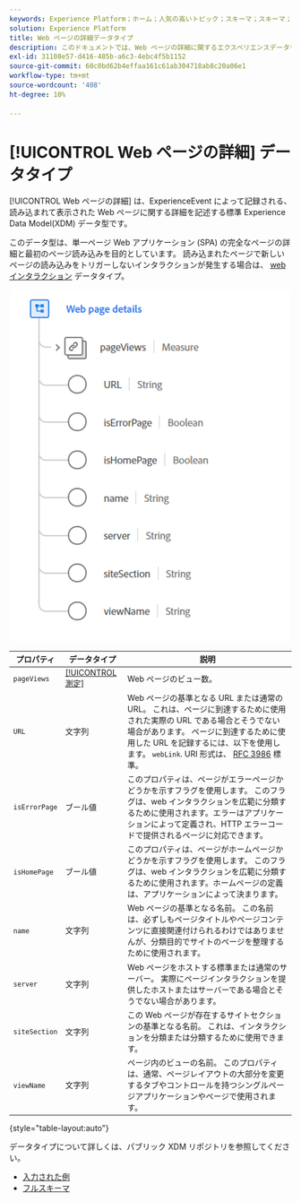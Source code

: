 ```yaml
---
keywords: Experience Platform；ホーム；人気の高いトピック；スキーマ；スキーマ；XDM；フィールド；スキーマ；スキーマ；Web ページの詳細；データ型；データ型；データ型；web ページ
solution: Experience Platform
title: Web ページの詳細データタイプ
description: このドキュメントでは、Web ページの詳細に関するエクスペリエンスデータモデル (XDM) データタイプの概要を説明します。
exl-id: 31108e57-d416-485b-a6c3-4ebc4f5b1152
source-git-commit: 60c0bd62b4effaa161c61ab304718ab8c20a06e1
workflow-type: tm+mt
source-wordcount: '408'
ht-degree: 10%

---
```


# [!UICONTROL Web ページの詳細] データタイプ

[!UICONTROL Web ページの詳細] は、ExperienceEvent によって記録される、読み込まれて表示された Web ページに関する詳細を記述する標準 Experience Data Model(XDM) データ型です。

このデータ型は、単一ページ Web アプリケーション (SPA) の完全なページの詳細と最初のページ読み込みを目的としています。 読み込まれたページで新しいページの読み込みをトリガーしないインタラクションが発生する場合は、 [web インタラクション](./web-interaction.md) データタイプ。

<img src="../images/data-types/web-page-details.PNG" width="500" /><br />

| プロパティ | データタイプ | 説明 |
| --- | --- | --- |
| `pageViews` | [[!UICONTROL 測定]](./measure.md) | Web ページのビュー数。 |
| `URL` | 文字列 | Web ページの基準となる URL または通常の URL。 これは、ページに到達するために使用された実際の URL である場合とそうでない場合があります。 ページに到達するために使用した URL を記録するには、以下を使用します。 `webLink`. URI 形式は、 [RFC 3986](https://tools.ietf.org/html/rfc3986) 標準。 |
| `isErrorPage` | ブール値 | このプロパティは、ページがエラーページかどうかを示すフラグを使用します。 このフラグは、web インタラクションを広範に分類するために使用されます。エラーはアプリケーションによって定義され、HTTP エラーコードで提供されるページに対応できます。 |
| `isHomePage` | ブール値 | このプロパティは、ページがホームページかどうかを示すフラグを使用します。 このフラグは、web インタラクションを広範に分類するために使用されます。ホームページの定義は、アプリケーションによって決まります。 |
| `name` | 文字列 | Web ページの基準となる名前。 この名前は、必ずしもページタイトルやページコンテンツに直接関連付けられるわけではありませんが、分類目的でサイトのページを整理するために使用されます。 |
| `server` | 文字列 | Web ページをホストする標準または通常のサーバー。  実際にページインタラクションを提供したホストまたはサーバーである場合とそうでない場合があります。 |
| `siteSection` | 文字列 | この Web ページが存在するサイトセクションの基準となる名前。 これは、インタラクションを分類または分類するために使用できます。 |
| `viewName` | 文字列 | ページ内のビューの名前。 このプロパティは、通常、ページレイアウトの大部分を変更するタブやコントロールを持つシングルページアプリケーションやページで使用されます。 |

{style="table-layout:auto"}

データタイプについて詳しくは、パブリック XDM リポジトリを参照してください。

* [入力された例](https://github.com/adobe/xdm/blob/master/components/datatypes/deprecated/webpagedetails.example.2.json)
* [フルスキーマ](https://github.com/adobe/xdm/blob/master/components/datatypes/deprecated/webpagedetails.schema.json)
